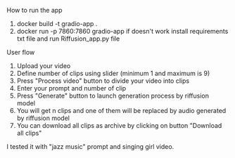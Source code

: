 How to run the app 
1) docker build -t gradio-app .
2) docker run -p 7860:7860 gradio-app
if doesn't work install requirements txt file and run Riffusion_app.py file

User flow
1) Upload your video
2) Define number of clips using slider (minimum 1 and maximum is 9)
3) Press "Process video" button to divide your video into clips
4) Enter your prompt and number of clip
5) Press "Generate" button to launch generation process by riffusion model
6) You will get n clips and one of them will be replaced by audio generated by riffusion model
7) You can download all clips as archive by clicking on button "Download all clips"

I tested it with "jazz music" prompt and singing girl video.
